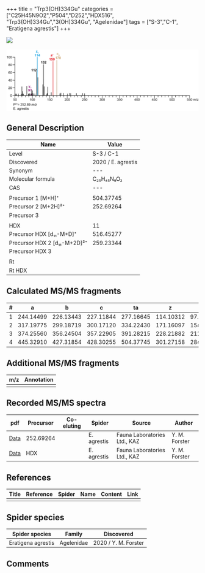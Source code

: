 +++
title = "Trp3(OH)334Gu"
categories = ["C25H45N9O2","P504","D252","HDX516",
"Trp3(OH)334Gu","3(OH)334Gu",
"Agelenidae"]
tags = ["S-3","C-1",
"Eratigena agrestis"]
+++

![](/img/Trp3(OH)334Gu.png)

![](/img_MSMS/504_Trp3(OH)334Gu_Ea_2.png?classes=border)

## General Description

| Name                       | Value              |
|----------------------------|--------------------|
| Level                      | S-3 / C-1          |
| Discovered                 | 2020 / E. agrestis |
| Synonym                    | ---                |
| Molecular formula          | C₂₅H₄₅N₉O₂                   |
| CAS                        | ---                |
|                            |                    |
| Precursor 1 [M+H]⁺         | 504.37745                   |
| Precursor 2 [M+2H]²⁺       | 252.69264                   |
| Precursor 3                |                    |
|                            |                    |
| HDX                        | 11                   |
| Precursor HDX   [d₁₁-M+D]⁺   | 516.45277                   |
| Precursor HDX 2 [d₁₁-M+2D]²⁺ | 259.23344                   |
| Precursor HDX 3            |                    |
|                            |                    |
| Rt                         |                    |
| Rt HDX                     |                    |

## Calculated MS/MS fragments

| # | a         | b         | c         | ta        | z         | y         | tz        |
|---|-----------|-----------|-----------|-----------|-----------|-----------|-----------|
| 1 | 244.14499 | 226.13443 | 227.11844 | 277.16645 | 114.10312 | 97.07657 | 131.12967 |
| 2 | 317.19775 | 299.18719 | 300.17120 | 334.22430 | 171.16097 | 154.13442 | 188.18752 |
| 3 | 374.25560 | 356.24504 | 357.22905 | 391.28215 | 228.21882 | 211.19227 | 261.24028 |
| 4 | 445.32910 | 427.31854 | 428.30255 | 504.37745 | 301.27158 | 284.24503 | 318.29813 |

## Additional MS/MS fragments

| m/z | Annotation |
|-----|------------|
|     |            |

## Recorded MS/MS spectra

| pdf                                             | Precursor | Co-eluting | Spider      | Source                       | Author        |
|-------------------------------------------------|-----------|------------|-------------|------------------------------|---------------|
| [Data](/pdf/E-agrestis/504_Trp3(OH)334Gu_Ea_2.pdf)   | 252.69264 |            | E. agrestis | Fauna Laboratories Ltd., KAZ | Y. M. Forster |
| [Data](/pdf/E-agrestis/504_Trp3(OH)334Gu_Ea_HDX.pdf)   | HDX |            | E. agrestis | Fauna Laboratories Ltd., KAZ | Y. M. Forster |


## References

| Title | Reference | Spider | Name | Content | Link |
|-------|-----------|--------|------|---------|------|
|       |           |        |      |         |      |

## Spider species

| Spider species     | Family     | Discovered           |
|--------------------|------------|----------------------|
| Eratigena agrestis | Agelenidae | 2020 / Y. M. Forster |

## Comments